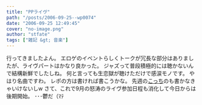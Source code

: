 ```yaml
---
title: "PPライヴ"
path: "/posts/2006-09-25--wp0074"
date: "2006-09-25 12:49:45"
cover: "no-image.png"
author: "stfate"
tags: ["雑記 &gt; 音楽"]
---
```



行ってきましたよん。
エロゲのイベントらしくトークが冗長な部分はありましたが、ライヴパートはかなり良かった。
ジャズって普段積極的には聴かないんで結構新鮮でしたしね。
何と言っても生恋獄が聴けただけで感涙モノです。
やはり名曲ですわ。
レポの方は書ければ書こうかな。
先週の<a href="http://www2.plala.or.jp/yashiro/minlive.html" target="_blank">こっち</a>のも書かなきゃいけないしw
さて、これで9月の怒涛のライヴ参加日程も消化して今日からは後期開始。
･･･鬱だ（ﾏﾃ

